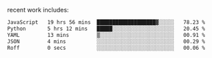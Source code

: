 
<!--<img width="1415" height="100" alt="blu" src="https://github.com/rdsilva01/rdsilva01/assets/101207588/deb060e5-d035-4f09-b511-e3f50605b207">-->

<!-- \> Enthusiastic about developing and building solutions <br>
\> Computer Science and Engineering @ UBI -->

<!-- <a href="https://www.rodrigosilva.live/">personal website</a> 🏁 -->

<!-- ![](https://komarev.com/ghpvc/?username=rdsilva01) -->

recent work includes:
<!--START_SECTION:waka-->

```txt
JavaScript   19 hrs 56 mins  ███████████████████▓░░░░░   78.23 %
Python       5 hrs 12 mins   █████░░░░░░░░░░░░░░░░░░░░   20.45 %
YAML         13 mins         ▒░░░░░░░░░░░░░░░░░░░░░░░░   00.91 %
JSON         4 mins          ░░░░░░░░░░░░░░░░░░░░░░░░░   00.29 %
Roff         0 secs          ░░░░░░░░░░░░░░░░░░░░░░░░░   00.06 %
```

<!--END_SECTION:waka-->

